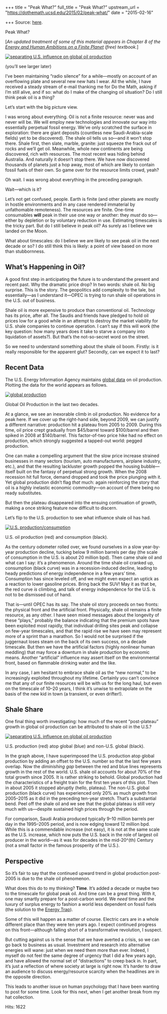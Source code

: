 +++
title = "Peak What?"
full_title = "Peak What?"
upstream_url = "https://dothemath.ucsd.edu/2015/02/peak-what/"
date = "2015-02-16"

+++
Source: [here](https://dothemath.ucsd.edu/2015/02/peak-what/).

Peak What?

\[*An updated treatment of some of this material appears in Chapter 8 of the [Energy and Human Ambitions on a Finite Planet](https://escholarship.org/uc/energy_ambitions) (free) textbook.*\]

[![separating U.S. influence on global oil production](https://dothemath.ucsd.edu/wp-content/uploads/2015/02/both-2014-150x150.png)](https://dothemath.ucsd.edu/wp-content/uploads/2015/02/both-2014.png)

(you’ll see larger later)

I’ve been maintaining “radio silence” for a while—mostly on account of an overflowing plate and several new new hats I wear. All the while, I have received a steady stream of e-mail thanking me for Do the Math, asking if I’m still alive, and if so: what do I make of the changing oil situation? Do I still think peak oil is a thing?

Let’s start with the big picture view.

I was wrong about everything. Oil is not a finite resource: never was and never will be. We will employ new technologies and innovate our way into essentially perpetual fossil energy. We’ve only scratched the surface in exploration: there are giant deposits (countless new Saudi-Arabia-scale fields) yet to be discovered). The shale oil tells us so—and it won’t stop there. Shale first, then slate, marble, granite: just squeeze the frack out of rocks and we’ll get oil. Meanwhile, whole new continents are being discovered, rich with resources. The most recent was hiding behind Australia. And naturally it doesn’t stop there. We have now discovered thousands of planets just a hop away, most of which are likely to contain fossil fuels of their own. So game over for the resource limits crowd, yeah?

Oh wait. I was wrong about everything in the preceding paragraph.

Wait—which is it?

Let’s not get confused, people. Earth is finite (and other planets are mostly in hostile environments and in any case rendered immaterial by unfathomable remoteness). The resources are finite. One-time consumables **will** peak in their use one way or another: they *must* do so—either by depletion or by voluntary reduction in use. Estimating timescales is the tricky part. But do I still believe in peak oil? As surely as I believe we landed on the Moon.

What about timescales: do I believe we are likely to see peak oil in the next decade or so? I do still think this is likely: a point of view based on more than stubbornness.

## What’s Happening in Oil?

A good first step in anticipating the future is to understand the present and recent past. Why the dramatic price drop? In two words: shale oil. No big surprise. This is the story. The geopolitics add complexity to the tale, but essentially—as I understand it—OPEC is trying to run shale oil operations in the U.S. out of business.

Shale oil is more expensive to produce than conventional oil. Technology has its price, after all. The Saudis and friends have pledged to hold oil prices low for a good while in an attempt to destroy the market viability for U.S. shale companies to continue operation. I can’t say if this will work (the key question: how many years does it take to starve a company into liquidation of assets?). But that’s the not-so-secret word on the street.

So we need to understand something about the shale oil boom. Firstly: is it really responsible for the apparent glut? Secondly, can we expect it to last?

## Recent Data

The U.S. Energy Information Agency maintains [global data](http://www.eia.gov/cfapps/ipdbproject/IEDIndex3.cfm?tid=50&pid=53&aid=1) on oil production. Plotting the data for the world appears as follows.

[![global production](https://dothemath.ucsd.edu/wp-content/uploads/2015/02/world-2014-1024x768.png)](https://dothemath.ucsd.edu/wp-content/uploads/2015/02/world-2014.png)

Global Oil Production in the last two decades.

At a glance, we see an inexorable climb in oil production. No evidence for a peak here. If we cover up the right-hand side, beyond 2009, we can justify a different narrative: production hit a plateau from 2005 to 2009. During this time, oil price crept gradually from \$45/barrel toward \$100/barrel and then spiked in 2008 at \$140/barrel. This factor-of-two price hike had no effect on production, which strongly suggested a tapped-out world: pegged production.

One can make a compelling argument that the slow price increase strained businesses in many sectors (tourism, auto manufacturers, airplane industry, etc.), and that the resulting lackluster growth popped the housing bubble—itself built on the fantasy of perpetual strong growth. When the 2008 recession hit full force, demand dropped and took the price plunging with it. Yet global production didn’t flag *that* much: again reinforcing the story that oil is a highly inelastic economic commodity—on account of there being no ready substitutes.

But then the plateau disappeared into the ensuing continuation of growth, making a once striking feature now difficult to discern.

Let’s flip to the U.S. production to see what influence shale oil has had.

[![U.S. production/consumption](https://dothemath.ucsd.edu/wp-content/uploads/2015/02/usa-2014-1024x768.png)](https://dothemath.ucsd.edu/wp-content/uploads/2015/02/usa-2014.png)

U.S. oil production (red) and consumption (black).

As the century odometer rolled over, we found ourselves in a slow year-by-year production decline, tucking below 9 million barrels per day (the scale of consumption in the U.S. is about 20 million bpd). Then came shale oil and what can I say: it’s a phenomenon. Around the time shale oil cranked up, consumption (black curve) was in a recession-induced decline, leading to heady predictions of energy independence in a few years’ time. Consumption has since leveled off, and we might even expect an uptick as a reaction to lower gasoline prices. Bring back the SUV! May it as that be, the red curve *is* climbing, and talk of energy independence for the U.S. is not to be dismissed out of hand.

That is—until OPEC has its say. The shale oil story proceeds on two fronts: the physical front and the artificial front. Physically, shale oil remains a finite resource, as any other. I have seen mixed messages about the longevity of these “plays,” probably the balance indicating that the premium spots have been exploited most rapidly, that individual drilling sites peak and collapse on few-year timescales, and that the rapid rise we have seen may represent more of a sprint than a marathon. So I would not be surprised if the juggernaut loses steam on the back of its own success, on a decade timescale. But then we have the artificial factors (highly nonlinear human meddling) that may force a downturn in shale production by economic means. Another “artificial” influence may assert itself on the environmental front, based on flammable drinking water and the like.

In any case, I am hesitant to embrace shale oil as the “new normal,” to be increasingly exploited throughout my lifetime. Certainly you can’t convince me that any of our finite resources will be with us for the long haul, but even on the timescale of 10–20 years, I think it’s unwise to extrapolate on the basis of the new kid in town (a transient, or even drifter!).

## Shale Share

One final thing worth investigating: how much of the recent “post-plateau” growth in global oil production can be attributed to shale oil in the U.S.?

[![separating U.S. influence on global oil production](https://dothemath.ucsd.edu/wp-content/uploads/2015/02/both-2014-1024x768.png)](https://dothemath.ucsd.edu/wp-content/uploads/2015/02/both-2014.png)

U.S. production (red) atop global (blue) and non-U.S. global (black).

In the graph above, I have superimposed the U.S. production atop global production by adding an offset to the U.S. number so that the last few years overlap. Now the *diminishing gap* between the red and blue lines represents growth in the rest of the world. U.S. shale oil accounts for about 70% of the total growth since 2005. It is rather striking to behold. Global production had the characteristics of a freight train for the first ten years of this plot. Then in about 2005 it stopped abruptly (hello, plateau). The non-U.S. global production (black curve) has experienced only 20% as much growth from 2005–2015 as it did in the preceding ten-year stretch. That’s a substantial bend. Peel off the shale oil and we see that the global plateau is still very much with us—despite sustained high prices through the period.

For comparison, Saudi Arabia produced typically 9–10 million barrels per day in the 1995–2005 period, and is now edging toward 12 million bpd. While this is a commendable increase (not easy), it is not at the same scale as the U.S. increase, which now puts the U.S. back in the role of largest oil producer in the world—as it was for decades in the mid-20^(th) Century (not a small factor in the famous prosperity of the U.S.).

## Perspective

So it’s fair to say that the continued upward trend in global production post-2005 is due to the shale oil phenomenon.

What does this do to my thinking? **Time**. It’s added a decade or maybe two to the timescale for global peak oil. And time can be a great thing. With it, one may smartly prepare for a post-carbon world. We *need* time and the luxury of surplus energy to fashion a world less dependent on fossil fuels (the solution to the [Energy Trap](https://dothemath.ucsd.edu/2011/10/the-energy-trap/ "The Energy Trap")).

Some of this will happen as a matter of course. Electric cars are in a whole different place than they were ten years ago. I expect continued progress on this front—although falling short of a transformative revolution, I suspect.

But cutting against us is the sense that we have averted a crisis, so we can go back to business as usual. Investment and research into alternative energies will wane: just when we need them more than ever. Indeed, I myself do not feel the same degree of urgency that I did a few years ago, and have allowed the normal set of “distractions” to creep back in. In part, it’s just a reflection of where society at large is right now. It’s harder to draw an audience to discuss energy/resource scarcity when the headlines are in the opposite direction.

This leads to another issue on human psychology that I have been wanting to post for some time. Look for this next, when I get another break from my hat collection.

Hits: 1622

[](https://www.addtoany.com/add_to/facebook?linkurl=https%3A%2F%2Fdothemath.ucsd.edu%2F2015%2F02%2Fpeak-what%2F&linkname=Peak%20What%3F "Facebook")[](https://www.addtoany.com/add_to/twitter?linkurl=https%3A%2F%2Fdothemath.ucsd.edu%2F2015%2F02%2Fpeak-what%2F&linkname=Peak%20What%3F "Twitter")[](https://www.addtoany.com/add_to/email?linkurl=https%3A%2F%2Fdothemath.ucsd.edu%2F2015%2F02%2Fpeak-what%2F&linkname=Peak%20What%3F "Email")[](https://www.addtoany.com/share)

